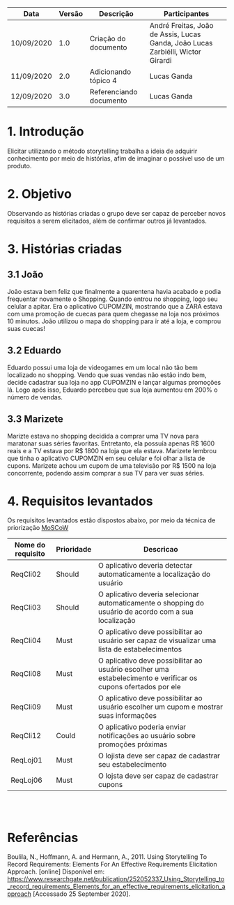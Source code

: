 | Data       | Versão | Descrição                                          | Participantes                                                                   |
| ---------- | ------------- | -------------------------------------------------- | ------------------------------------------------------------------------------- |
| 10/09/2020 | 1.0    | Criação do documento | André Freitas, João de Assis, Lucas Ganda, João Lucas Zarbiélli, Wictor Girardi |
| 11/09/2020 | 2.0    | Adicionando tópico 4      | Lucas Ganda |
| 12/09/2020 | 3.0    | Referenciando documento      | Lucas Ganda |

# 1. Introdução
Elicitar utilizando o método storytelling trabalha a ideia de adquirir conhecimento por meio de histórias, afim de imaginar o possivel uso de um produto.

# 2. Objetivo
Observando as histórias criadas o grupo deve ser capaz de perceber novos requisitos a serem elicitados, além de confirmar outros já levantados.

# 3. Histórias criadas

## 3.1 João
João estava bem feliz que finalmente a quarentena havia acabado e podia frequentar novamente o Shopping. Quando entrou no shopping, logo seu celular a apitar. Era o aplicativo CUPOMZIN, mostrando que a ZARA estava com uma promoção de cuecas para quem chegasse na loja nos próximos 10 minutos.
João utilizou o mapa do shopping para ir até a loja, e comprou suas cuecas!

## 3.2 Eduardo
Eduardo possui uma loja de videogames em um local não tão bem localizado no shopping. Vendo que suas vendas não estão indo bem, decide cadastrar sua loja no app CUPOMZIN e lançar algumas promoções lá.
Logo após isso, Eduardo percebeu que sua loja aumentou em 200% o número de vendas. 

## 3.3 Marizete
Marizte estava no shopping decidida a comprar uma TV nova para maratonar suas séries favoritas. Entretanto, ela possuía apenas R$ 1600 reais e a TV estava por R$ 1800 na loja que ela estava. Marizete lembrou que tinha o aplicativo CUPOMZIN em seu celular e foi olhar a lista de cupons. Marizete achou um cupom de uma televisão por R$ 1500 na loja concorrente, podendo assim comprar a sua TV para ver suas séries.


# 4. Requisitos levantados

Os requisitos levantados estão dispostos abaixo, por meio da técnica de priorização [MoSCoW](MoSCoW.md)


| Nome do requisito | Prioridade    | Descricao    |
|----| ----- |----- |
| ReqCli02          |  Should   | O aplicativo deveria detectar automaticamente a localização do usuário  |      
| ReqCli03          |  Should   | O aplicativo deveria selecionar automaticamente o shopping do usuário de acordo com a sua localização  |        
| ReqCli04          |  Must   | O aplicativo deve possibilitar ao usuário ser capaz de visualizar uma lista de estabelecimentos   |             
| ReqCli08          |  Must   | O aplicativo deve possibilitar ao usuário escolher uma estabelecimento e verificar os cupons ofertados por ele |
| ReqCli09          |   Must  | O aplicativo deve possibilitar ao usuário escolher um cupom e mostrar suas informações      |                   
| ReqCli12          |  Could   | O aplicativo poderia enviar notificações ao usuário sobre promoções próximas  |
| ReqLoj01          | Must    | O lojista deve ser capaz de cadastrar seu estabelecimento |     
| ReqLoj06          | Must    | O lojsta deve ser capaz de cadastrar cupons  |                  



<br/>
<br/>

# Referências
Boulila, N., Hoffmann, A. and Hermann, A., 2011. Using Storytelling To Record Requirements: Elements For An Effective Requirements Elicitation Approach. [online] Disponível em: <https://www.researchgate.net/publication/252052337_Using_Storytelling_to_record_requirements_Elements_for_an_effective_requirements_elicitation_approach> [Accessado 25 September 2020].